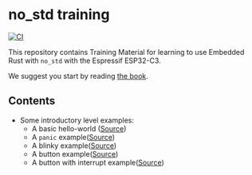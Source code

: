 # no_std training

[![CI](https://github.com/SergioGasquez/no_std-training/actions/workflows/ci.yml/badge.svg)](https://github.com/SergioGasquez/no_std-training/actions/workflows/ci.yml)

This repository contains Training Material for learning to use Embedded Rust with `no_std` with the Espressif ESP32-C3.

We suggest you start by reading [the book](https://sergiogasquez.github.io/no_std-training/).

## Contents

* Some introductory level examples:
  * A basic hello-world ([Source](./hello-world))
  * A `panic` example([Source](./panic))
  * A blinky example([Source](./blinky))
  * A button example([Source](./button))
  * A button with interrupt example([Source](./button-interrupt))
